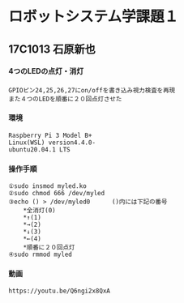 # ロボットシステム学課題１　
## 17C1013 石原新也
####   4つのLEDの点灯・消灯　
	GPIOピン24,25,26,27にon/offを書き込み視力検査を再現
	また４つのLEDを順番に２０回点灯させた

#### 環境
	Raspberry Pi 3 Model B+ 
	Linux(WSL) version4.4.0-
	ubuntu20.04.1 LTS


#### 操作手順
	①sudo insmod myled.ko
	②sudo chmod 666 /dev/myled 
	③echo () > /dev/myled0      ()内には下記の番号 
		*全消灯(0)
		*↑(1)
 		*→(2)
		*↓(3)
		*←(4)
		*順番に２０回点灯
	④sudo rmmod myled
	
#### 動画
	https://youtu.be/Q6ngi2x8QxA
